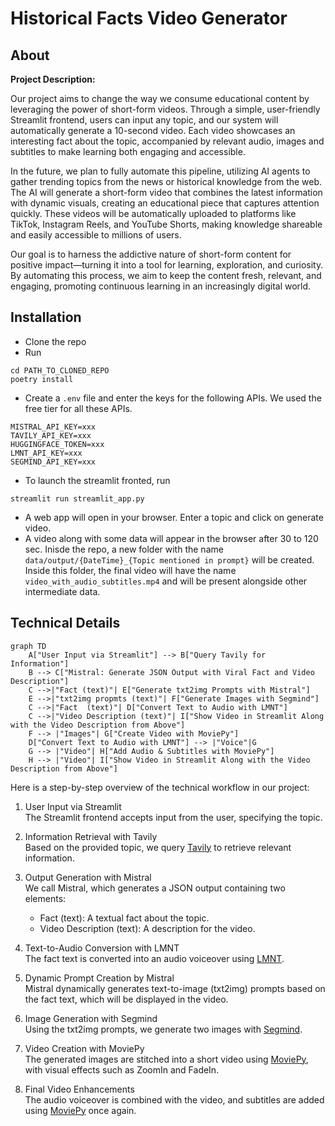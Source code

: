 # Historical Facts Video Generator

## About

**Project Description:**

Our project aims to change the way we consume educational content by leveraging the power of short-form videos. Through a simple, user-friendly Streamlit frontend, users can input any topic, and our system will automatically generate a 10-second video. Each video showcases an interesting fact about the topic, accompanied by relevant audio, images and subtitles to make learning both engaging and accessible.

In the future, we plan to fully automate this pipeline, utilizing AI agents to gather trending topics from the news or historical knowledge from the web. The AI will generate a short-form video that combines the latest information with dynamic visuals, creating an educational piece that captures attention quickly. These videos will be automatically uploaded to platforms like TikTok, Instagram Reels, and YouTube Shorts, making knowledge shareable and easily accessible to millions of users.

Our goal is to harness the addictive nature of short-form content for positive impact—turning it into a tool for learning, exploration, and curiosity. By automating this process, we aim to keep the content fresh, relevant, and engaging, promoting continuous learning in an increasingly digital world.

## Installation

* Clone the repo
* Run 
``` 
cd PATH_TO_CLONED_REPO
poetry install
```
* Create a `.env` file and enter the keys for the following APIs. We used the free tier for all these APIs.
```
MISTRAL_API_KEY=xxx
TAVILY_API_KEY=xxx
HUGGINGFACE_TOKEN=xxx
LMNT_API_KEY=xxx
SEGMIND_API_KEY=xxx
```
* To launch the streamlit fronted, run

``` 
streamlit run streamlit_app.py 
```
* A web app will open in your browser. Enter a topic and click on generate video.
* A video along with some data will appear in the browser after 30 to 120 sec. Inisde the repo, a new folder with the name `data/output/{DateTime}_{Topic mentioned in prompt}` will be created. Inside this folder, the final video will have the name `video_with_audio_subtitles.mp4` and will be present alongside other intermediate data.


## Technical Details

```mermaid
graph TD
    A["User Input via Streamlit"] --> B["Query Tavily for Information"]
    B --> C["Mistral: Generate JSON Output with Viral Fact and Video Description"]
    C -->|"Fact (text)"| E["Generate txt2img Prompts with Mistral"]
    E -->|"txt2img propmts (text)"| F["Generate Images with Segmind"] 
    C -->|"Fact  (text)"| D["Convert Text to Audio with LMNT"]
    C -->|"Video Description (text)"| I["Show Video in Streamlit Along with the Video Description from Above"]
    F --> |"Images"| G["Create Video with MoviePy"]
    D["Convert Text to Audio with LMNT"] --> |"Voice"|G
    G --> |"Video"| H["Add Audio & Subtitles with MoviePy"]
    H --> |"Video"| I["Show Video in Streamlit Along with the Video Description from Above"]
```

Here is a step-by-step overview of the technical workflow in our project:

1. User Input via Streamlit  
   The Streamlit frontend accepts input from the user, specifying the topic.

2. Information Retrieval with Tavily  
   Based on the provided topic, we query [Tavily](https://tavily.com/) to retrieve relevant information.

3. Output Generation with Mistral  
   We call Mistral, which generates a JSON output containing two elements:  
   - Fact (text): A textual fact about the topic.  
   - Video Description (text): A description for the video.

4. Text-to-Audio Conversion with LMNT  
   The fact text is converted into an audio voiceover using [LMNT](https://www.lmnt.com/).

5. Dynamic Prompt Creation by Mistral  
   Mistral dynamically generates text-to-image (txt2img) prompts based on the fact text, which will be displayed in the video.

6. Image Generation with Segmind  
   Using the txt2img prompts, we generate two images with [Segmind](https://www.segmind.com/).

7. Video Creation with MoviePy  
   The generated images are stitched into a short video using [MoviePy](https://zulko.github.io/moviepy/), with visual effects such as ZoomIn and FadeIn.

8. Final Video Enhancements  
   The audio voiceover is combined with the video, and subtitles are added using [MoviePy](https://zulko.github.io/moviepy/) once again.

